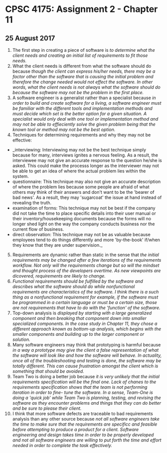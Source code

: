 # **CPSC 4175: Assignment 2 - Chapter 11**
## 25 August 2017


1. The first step in creating a piece of software is _to determine what the 
client needs and creating an initial list of requirements to fit those needs._  
2. What the client needs is different from what the software should do because 
_though the client can express his/her needs, there may be a factor other than 
the software that is causing the initial problem and therefore the change 
needed would not effect the software. In other words, what the client needs is 
not always what the software should do because the software may not be the 
problem in the first place._  
3. A software engineer is a generalist rather than a specialist because 
_in order to build and create software for a living, a software engineer must 
be familiar with the different tools and implementation methods and must decide 
which set is the better option for a given situation. A specialist would only deal 
with one tool or implementation method and may not be able to effieciently solve 
the given problem being that the known tool or method may not be the best option._  
4. Techniques for determining requirements and why they may not be effective:  
* _interviewing: Interviewing may not be the best technique simply because for 
many, interviews ignites a nervous feeling. As a result, the interviewee may not 
give an accurate response to the question he/she is asked. This could make the 
processs longer as the interviewer may not be able to get an idea of where the 
actual problem lies within the system.
* questionnaire: This technique may also not give an accurate description of 
where the problem lies because some people are afraid of what others may think of 
their answers and don't want to be the 'bearer of bad news'. As a result, they may 
'sugarcoat' the issue at hand instead of revealing the truth. 
* examination of forms: This technique may not be best if the company did not 
take the time to place specific details into their user manual or their 
inventory/housekeeping documents because the forms will no longer shed light on the 
way the company conducts business nor the current flow of business.
* direct observation: This technique may not be as valuable because employees 
tend to do things differently and more 'by-the-book' if/when they know that they 
are under supervision._
5. Requirements are dynamic rather than static in the sense that _the initial 
requirements may be changed after a few iterations of the requirements workflow. 
Not only will the requirements change but so will the mindset and thought process 
of the developers overtime. As new viewpoints are dicovered, requirements are 
likely to change._  
6. _Functional requirements should be fulfilled by the software and describes 
what the software should do while nonfunctional requirements are characteristics 
of the software. I think there is a such thing as a nonfunctional requirement 
for example, if the software must be programmed in a certain language or must be 
a certain size, those are not requirements that have to do with the 'function' of 
the software._  
7. Top-down analysis is _displayed by starting with a large generalized 
component and then breaking that component down into smaller specialized 
components. In the case study in Chapter 11, they chose a different approach 
known as bottom-up analysis, which begins with the smaller components and 
building up to the larger component or solution._  
8. Many software engineers may think that prototyping is harmful because _in a way 
a prototype may give the client a false representation of what the software 
will look like and how the software will behave. In actuality, once all of the 
troubleshooting and testing is done, the software may be totally different. This 
can cause frustration amongst the client which is something that should be avoided._  
9. Team Two is doing a better job because _it is very unlikely that the initial 
requirements specification will be the final one. Lack of chanes to the requirements 
specification shows that the team is not performing iteration in order to fine-
tune the software. In a sense, Team-One is doing a 'quick job' while Team Two is 
planning, testing, and revising the software as they encounter problems and things 
that they can do better and be sure to please their client._  
10. I think that more software defects are traceable to bad requirements analysis 
than any other source because _not all software engineers take the time to make 
sure that the requirements are specificc and feasible before attempting to produce 
a product for a client. Software engineering and design takes time in order to be 
properly developed and not all software engineers are willing to put forth the 
time and effort needed in order to complete the task effectively._ 